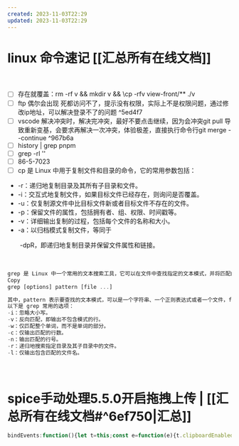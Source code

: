 ```yaml
---
created: 2023-11-03T22:29
updated: 2023-11-03T22:29
---
```

# linux 命令速记 [[汇总所有在线文档]]

　　‍

* [ ] 存在就覆盖：rm -rf v && mkdir v && \cp -rfv view-front/** ./v
* [ ] ftp 偶尔会出现 死都访问不了，提示没有权限，实际上不是权限问题，通过修改ip地址，可以解决登录不了的问题 ^5ed4f7
* [ ] vscode 解决冲突时，解决完冲突，最好不要点击继续，因为会冲突git pull 导致重新变基，会要求再解决一次冲突，体验极差，直接执行命令行git merge --continue ^967b6a
* [ ] history | grep pnpm
* [ ] grep -rl ''
* [ ] 86-5-7023
* [ ] cp 是 Linux 中用于复制文件和目录的命令，它的常用参数包括：

* -r：递归地复制目录及其所有子目录和文件。
* -i：交互式地复制文件，如果目标文件已经存在，则询问是否覆盖。
* -u：仅复制源文件中比目标文件新或者目标文件不存在的文件。
* -p：保留文件的属性，包括拥有者、组、权限、时间戳等。
* -v：详细输出复制的过程，包括每个文件的名称和大小。
* -a：以归档模式复制文件，等同于

　　-dpR，即递归地复制目录并保留文件属性和链接。

　　‍

```js
grep 是 Linux 中一个常用的文本搜索工具，它可以在文件中查找指定的文本模式，并将匹配的行输出到标准输出。grep 命令的基本语法如下：
Copy
grep [options] pattern [file ...]

其中，pattern 表示要查找的文本模式，可以是一个字符串、一个正则表达式或者一个文件，file 则表示要查找的文件名或目录名，可以是一个或多个文件。如果不指定文件名，则默认从标准输入读取数据。
以下是 grep 常用的选项：
-i：忽略大小写。
-v：反向匹配，即输出不包含模式的行。
-w：仅匹配整个单词，而不是单词的部分。
-c：仅输出匹配的行数。
-n：输出匹配的行号。
-r：递归地搜索指定目录及其子目录中的文件。
-l：仅输出包含匹配的文件名。
```

　　‍
# spice手动处理5.5.0开启拖拽上传 | [[汇总所有在线文档#^6ef750|汇总]]
```js
bindEvents:function(){let t=this;const e=function(e){t.clipboardEnabled&&t.fire("paste",e.clipboardData.getData("text/plain"))};document.addEventListener("paste",e);const i=function(){document.hasFocus()&&t.syncClientClipBoardToAgent()};window.addEventListener("focus",i);const n=function(){t._sendInput(["reset",null])};window.addEventListener("blur",n);const s=function(t){t.stopPropagation(),t.preventDefault(),t.dataTransfer.dropEffect="copy"};document.addEventListener("dragover",s,!1);let o=[],r=[],a=0;const c=function(){o.length>0&&t.fire("fileUpload",[o,r]),o=[],r=[],a=0};var h=function(t){t&&(a++,t.isFile?t.file((function(e){o.push({file:e,fullPath:t.fullPath}),a--,0===a&&c()})):t.isDirectory&&t.createReader().readEntries((function(e){e.forEach((function(t){h(t)})),r.push(t.fullPath),a--,0===a&&c()})))};const u=function(t){t.stopPropagation(),t.preventDefault();const e=t.dataTransfer;if(e.items)for(let t=0;t<e.items.length;t++){const i=e.items[t].webkitGetAsEntry();h(i)}};document.addEventListener("drop",u,!1);const l=function(e){122!==e.which&&(e.stopPropagation(),e.preventDefault()),t.handleKey(e)};document.addEventListener("keydown",l),document.addEventListener("keyup",l),t._disposeFns.push((function(){document.removeEventListener("paste",e),window.removeEventListener("focus",i),window.removeEventListener("blur",n),document.removeEventListener("dragover",s),document.removeEventListener("drop",u),document.removeEventListener("keydown",l),document.removeEventListener("keyup",l),t=null}))},setLayer
```
